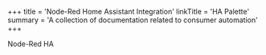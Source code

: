 +++
title = 'Node-Red Home Assistant Integration'
linkTitle = 'HA Palette'
summary = 'A collection of documentation related to consumer automation'
+++

Node-Red HA

